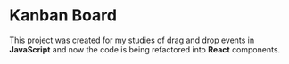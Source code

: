 # Kanban Board 
This project was created for my studies of drag and drop events in **JavaScript** and now the code is being refactored into **React** components.


